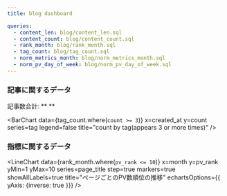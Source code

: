 ```yaml
---
title: blog dashboard

queries:
  - content_len: blog/content_len.sql
  - content_count: blog/content_count.sql
  - rank_month: blog/rank_month.sql
  - tag_count: blog/tag_count.sql
  - norm_metrics_month: blog/norm_metrics_month.sql
  - norm_pv_day_of_week: blog/norm_pv_day_of_week.sql
---
```



### 記事に関するデータ

記事数合計: ** <Value data={content_count} column="c" agg="sum" /> **

<Grid cols=2>
  <Group>
    <LineChart
        data={content_count}
        x=year
        y=c
        labels=true
        markers=true
        title="記事数推移"
    />
  </Group>

  <Histogram
      data={content_len}
      x=len_text
      title="記事の文字数分布"
      fillColor=#b8645e
  />

  <BarChart 
      data={tag_count.where(`count >= 3`)}
      x=created_at
      y=count
      series=tag
      legend=false
      title="count by tag(appears 3 or more times)"
  />
</Grid>


### 指標に関するデータ

<LineChart 
    data={norm_metrics_month}
    x=month
    y=normalized_imp
    yMax=1
    markers=true
    title="最大を1としたときのimpression数の推移"
    labels=true
/>

<LineChart 
    data={norm_metrics_month}
    x=month
    y=normalized_pv
    yMax=1
    markers=true
    title="最大を1としたときのPV数の推移"
    labels=true
/>


<BarChart 
    data={norm_pv_day_of_week}
    x=day_of_week
    y=normalized_pv
    labels=true
    title="最大を1としたときの曜日別PV数"
    sort=false
/>

<LineChart 
    data={rank_month.where(`pv_rank <= 10`)}
    x=month
    y=pv_rank
    yMin=1
    yMax=10
    series=page_title
    step=true
    markers=true
    showAllLabels=true
    title="ページごとのPV数順位の推移"
    echartsOptions={{ yAxis: {inverse: true }}}
/>


<LastRefreshed/>
